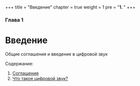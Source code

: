 +++
title = "Введение"
chapter = true
weight = 1
pre = "<b>1. </b>"
+++

### Глава 1
# Введение

Общие соглашения и введение в цифровой звук

Содержание:

1. [Соглашения](conventions/)
2. [Что такое цифровой звук?](what-is-digital-audio/)
